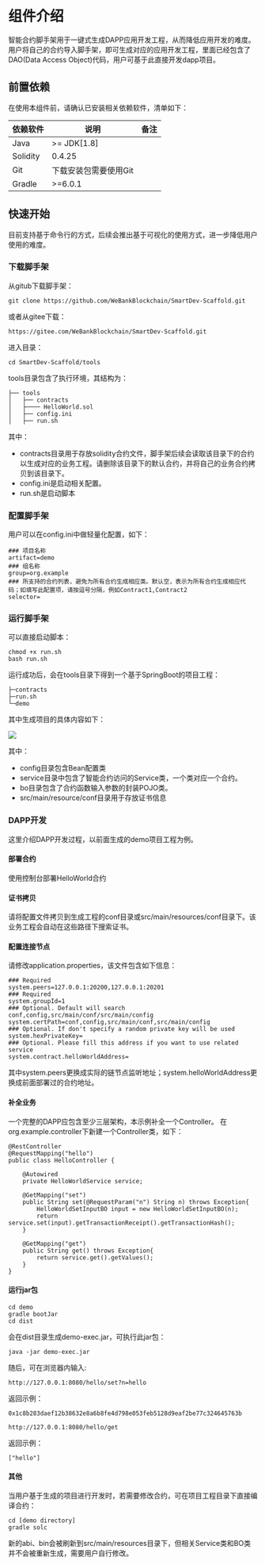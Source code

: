 # 组件介绍

智能合约脚手架用于一键式生成DAPP应用开发工程，从而降低应用开发的难度。用户将自己的合约导入脚手架，即可生成对应的应用开发工程，里面已经包含了DAO(Data Access Object)代码，用户可基于此直接开发dapp项目。

## 前置依赖

在使用本组件前，请确认已安装相关依赖软件，清单如下：

| 依赖软件 | 说明 |备注|
| --- | --- | --- |
| Java |>= JDK[1.8] | |
| Solidity | 0.4.25 | |
| Git | 下载安装包需要使用Git | |
| Gradle | >=6.0.1| |



## 快速开始
目前支持基于命令行的方式，后续会推出基于可视化的使用方式，进一步降低用户使用的难度。


### 下载脚手架
从gitub下载脚手架：

```
git clone https://github.com/WeBankBlockchain/SmartDev-Scaffold.git
```
或者从gitee下载：

```
https://gitee.com/WeBankBlockchain/SmartDev-Scaffold.git
```

进入目录：
```
cd SmartDev-Scaffold/tools
```

tools目录包含了执行环境，其结构为：
```
├── tools
│   ├── contracts
│   ├──── HelloWorld.sol
│   ├── config.ini
│   ├── run.sh
```
其中：
- contracts目录用于存放solidity合约文件，脚手架后续会读取该目录下的合约以生成对应的业务工程。请删除该目录下的默认合约，并将自己的业务合约拷贝到该目录下。
- config.ini是启动相关配置。
- run.sh是启动脚本

### 配置脚手架
用户可以在config.ini中做轻量化配置，如下：
```
### 项目名称
artifact=demo
### 组名称
group=org.example
### 所支持的合约列表，避免为所有合约生成相应类。默认空，表示为所有合约生成相应代码；如填写此配置项，请按逗号分隔，例如Contract1,Contract2
selector=
```
### 运行脚手架
可以直接启动脚本：
```
chmod +x run.sh
bash run.sh
```

运行成功后，会在tools目录下得到一个基于SpringBoot的项目工程：
```
├─contracts
├─run.sh
└─demo
```
其中生成项目的具体内容如下：

![](image/Sample.png)

其中：
- config目录包含Bean配置类
- service目录中包含了智能合约访问的Service类，一个类对应一个合约。
- bo目录包含了合约函数输入参数的封装POJO类。
- src/main/resource/conf目录用于存放证书信息

### DAPP开发
这里介绍DAPP开发过程，以前面生成的demo项目工程为例。
#### 部署合约
使用控制台部署HelloWorld合约
#### 证书拷贝
请将配置文件拷贝到生成工程的conf目录或src/main/resources/conf目录下。该业务工程会自动在这些路径下搜索证书。
#### 配置连接节点
请修改application.properties，该文件包含如下信息：
```
### Required
system.peers=127.0.0.1:20200,127.0.0.1:20201
### Required
system.groupId=1
### Optional. Default will search conf,config,src/main/conf/src/main/config
system.certPath=conf,config,src/main/conf,src/main/config
### Optional. If don't specify a random private key will be used
system.hexPrivateKey=
### Optional. Please fill this address if you want to use related service
system.contract.helloWorldAddress=

```
其中system.peers更换成实际的链节点监听地址；system.helloWorldAddress更换成前面部署过的合约地址。

#### 补全业务
一个完整的DAPP应包含至少三层架构，本示例补全一个Controller。
在org.example.controller下新建一个Controller类，如下：
```
@RestController
@RequestMapping("hello")
public class HelloController {

    @Autowired
    private HelloWorldService service;
    
    @GetMapping("set")
    public String set(@RequestParam("n") String n) throws Exception{
        HelloWorldSetInputBO input = new HelloWorldSetInputBO(n);
        return service.set(input).getTransactionReceipt().getTransactionHash();
    }

    @GetMapping("get")
    public String get() throws Exception{
        return service.get().getValues();
    }
}

```

#### 运行jar包
```
cd demo
gradle bootJar
cd dist
```
会在dist目录生成demo-exec.jar，可执行此jar包：
```
java -jar demo-exec.jar
```
随后，可在浏览器内输入:
```
http://127.0.0.1:8080/hello/set?n=hello
```
返回示例：
```
0x1c8b283daef12b38632e8a6b8fe4d798e053feb5128d9eaf2be77c324645763b
```

```
http://127.0.0.1:8080/hello/get
```
返回示例：
```
["hello"]
```
#### 其他
当用户基于生成的项目进行开发时，若需要修改合约，可在项目工程目录下直接编译合约：
```
cd [demo directory]
gradle solc
```

新的abi、bin会被刷新到src/main/resources目录下，但相关Service类和BO类并不会被重新生成，需要用户自行修改。
